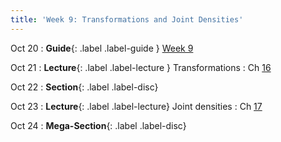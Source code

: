 ```yaml
---
title: 'Week 9: Transformations and Joint Densities'
---
```


Oct 20
: **Guide**{: .label .label-guide } [Week 9](/assets/guides/fall25/week09.pdf)

Oct 21
: **Lecture**{: .label .label-lecture } Transformations
    : Ch [16](http://prob140.org/textbook/content/Chapter_16/00_Transformations.html)

Oct 22
: **Section**{: .label .label-disc}

Oct 23
: **Lecture**{: .label .label-lecture} Joint densities
    : Ch [17](http://prob140.org/textbook/content/Chapter_17/00_Joint_Densities.html)

Oct 24
: **Mega-Section**{: .label .label-disc}